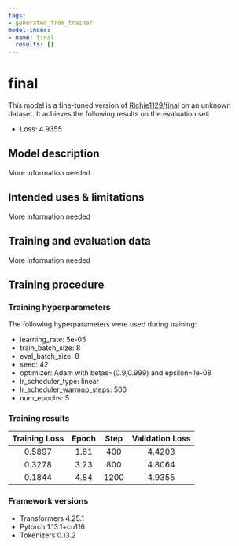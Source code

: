 ```yaml
---
tags:
- generated_from_trainer
model-index:
- name: final
  results: []
---
```


<!-- This model card has been generated automatically according to the information the Trainer had access to. You
should probably proofread and complete it, then remove this comment. -->

# final

This model is a fine-tuned version of [Richie1129/final](https://huggingface.co/Richie1129/final) on an unknown dataset.
It achieves the following results on the evaluation set:
- Loss: 4.9355

## Model description

More information needed

## Intended uses & limitations

More information needed

## Training and evaluation data

More information needed

## Training procedure

### Training hyperparameters

The following hyperparameters were used during training:
- learning_rate: 5e-05
- train_batch_size: 8
- eval_batch_size: 8
- seed: 42
- optimizer: Adam with betas=(0.9,0.999) and epsilon=1e-08
- lr_scheduler_type: linear
- lr_scheduler_warmup_steps: 500
- num_epochs: 5

### Training results

| Training Loss | Epoch | Step | Validation Loss |
|:-------------:|:-----:|:----:|:---------------:|
| 0.5897        | 1.61  | 400  | 4.4203          |
| 0.3278        | 3.23  | 800  | 4.8064          |
| 0.1844        | 4.84  | 1200 | 4.9355          |


### Framework versions

- Transformers 4.25.1
- Pytorch 1.13.1+cu116
- Tokenizers 0.13.2
